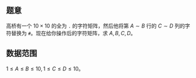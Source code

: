 ## 题意

高桥有一个 $10 \times 10$ 的全为 `.` 的字符矩阵，然后他将第 $A \sim B$ 行的 $C \sim D$ 列的字符替换为 `#`。现在给你操作后的字符矩阵，求 $A,B,C,D$。

## 数据范围

$1 \le A \le B \le 10,1 \le C \le D \le 10$。
